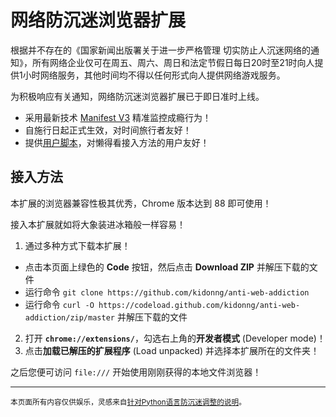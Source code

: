# 网络防沉迷浏览器扩展

根据并不存在的《国家新闻出版署关于进一步严格管理 切实防止人沉迷网络的通知》，所有网络企业仅可在周五、周六、周日和法定节假日每日20时至21时向人提供1小时网络服务，其他时间均不得以任何形式向人提供网络游戏服务。

为积极响应有关通知，网络防沉迷浏览器扩展已于即日准时上线。

- 采用最新技术 [Manifest V3](https://developer.chrome.com/docs/extensions/mv3/intro/) 精准监控成瘾行为！
- 自施行日起正式生效，对时间旅行者友好！
- 提供[用户脚本](anti-web-addiction.user.js)，对懒得看接入方法的用户友好！

## 接入方法

本扩展的浏览器兼容性极其优秀，Chrome 版本达到 88 即可使用！

接入本扩展就如将大象装进冰箱般一样容易！

1. 通过多种方式下载本扩展！
  - 点击本页面上绿色的 **Code** 按钮，然后点击 **Download ZIP** 并解压下载的文件
  - 运行命令 `git clone https://github.com/kidonng/anti-web-addiction`
  - 运行命令 `curl -O https://codeload.github.com/kidonng/anti-web-addiction/zip/master` 并解压下载的文件
2. 打开 **`chrome://extensions/`**，勾选右上角的**开发者模式** (Developer mode)！
3. 点击**加载已解压的扩展程序** (Load unpacked) 并选择本扩展所在的文件夹！

之后您便可访问 `file:///` 开始使用刚刚获得的本地文件浏览器！

---

<small>本页面所有内容仅供娱乐，灵感来自[针对Python语言防沉迷调整的说明](https://github.com/RimoChan/python-anti-seduce-system)。</small>
